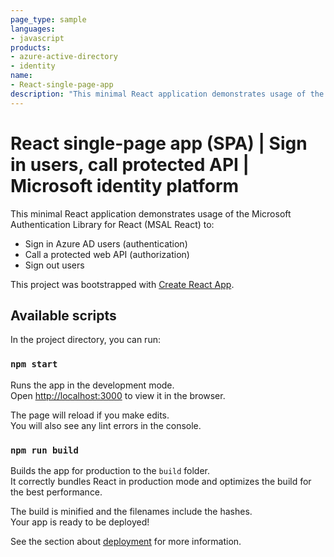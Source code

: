 ```yaml
---
page_type: sample
languages:
- javascript
products:
- azure-active-directory
- identity
name: 
- React-single-page-app
description: "This minimal React application demonstrates usage of the Microsoft Authentication Library for React (MSAL React) to: Sign in Azure AD users (authentication) Call a protected web API (authorization) Sign out users"
---
```


# React single-page app (SPA) | Sign in users, call protected API | Microsoft identity platform

This minimal React application demonstrates usage of the Microsoft Authentication Library for React (MSAL React) to:

- Sign in Azure AD users (authentication)
- Call a protected web API (authorization)
- Sign out users

This project was bootstrapped with [Create React App](https://github.com/facebook/create-react-app).

## Available scripts

In the project directory, you can run:

### `npm start`

Runs the app in the development mode.\
Open [http://localhost:3000](http://localhost:3000) to view it in the browser.

The page will reload if you make edits.\
You will also see any lint errors in the console.

### `npm run build`

Builds the app for production to the `build` folder.\
It correctly bundles React in production mode and optimizes the build for the best performance.

The build is minified and the filenames include the hashes.\
Your app is ready to be deployed!

See the section about [deployment](https://facebook.github.io/create-react-app/docs/deployment) for more information.
